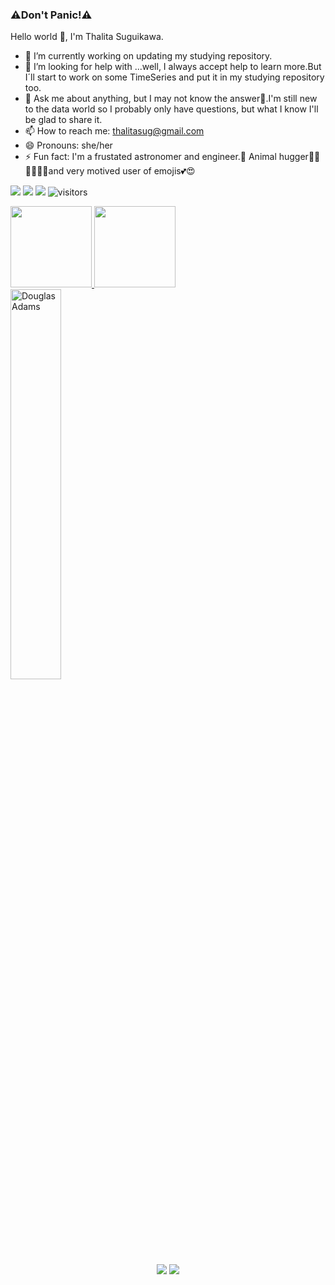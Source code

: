 ### ⚠️Don't Panic!⚠️
 Hello world 👋, I'm Thalita Suguikawa.
- 🌱 I’m currently working on updating my studying repository. <!--But I love to learn, not just about tech but about a lot of things. -->
- 🤔 I’m looking for help with ...well, I always accept help to learn more.But I´ll start to work on some TimeSeries and put it in my studying repository too. 
- 💬 Ask me about anything, but I may not know the answer🤔.I'm still new to the data world so I probably only have questions, but what I know I'll be glad to share it. 
- 📫 How to reach me: thalitasug@gmail.com
- 😄 Pronouns: she/her
- ⚡ Fun fact: I'm a frustated astronomer and engineer.🤫 Animal hugger🐶🐱💕🦝🐻🐯and very motived user of emojis💕😍
<div>
<p align="left">
    <a href="https://github.com/ThaliSug/ThaliSug"><img src="https://img.shields.io/badge/status-updating-brightgreen.svg"></a>
    <a href="https://github.com/ThaliSug/ThaliSug/stargazers"><img src="https://img.shields.io/github/stars/ThaliSug/ThaliSug.svg?logo=github"></a>
    <a href="https://github.com/ThaliSug/ThaliSug/network/members"><img src="https://img.shields.io/github/forks/ThaliSug/ThaliSug.svg?color=blue&logo=github"></a>
    <img src="https://visitor-badge.laobi.icu/badge?page_id=ThaliSug.ThaliSug" alt="visitors"/>   
</p>  
</div>

<div  style="display: inline_block">
  <a href="https://github.com/ThaliSug">
  <img height="130em;" width:"40%;" src="https://github-readme-stats.vercel.app/api?username=ThaliSug&show_icons=true&theme=radical&include_all_commits=true&count_private=true"/>
  <img height="130em;" width:"40%;" src="https://github-readme-stats.vercel.app/api/top-langs/?username=ThaliSug&layout=compact&langs_count=7&theme=radical"/>
</div>

<!--![marvin](https://user-images.githubusercontent.com/81269609/161362123-4a7c607e-dcf4-49db-95d4-7154f4c09168.jpg)-->
 <!--![douglasadams](https://user-images.githubusercontent.com/81269609/169580156-ca14053f-ded0-4f46-adf6-cb0db36de443.jpg)-->
 

  <img src="https://user-images.githubusercontent.com/81269609/169580156-ca14053f-ded0-4f46-adf6-cb0db36de443.jpg" alt="Douglas Adams" style="width:40%;margin:0 auto;">
 

  
 <div align='center'>
   <a href='https://www.linkedin.com/in/thalitasuguikawa/' target='_blank'>
     <img src='https://img.shields.io/badge/LinkedIn-0077B5?style=for-the-badge&logo=linkedin&logoColor=white' target='_blank'></a>
   <a href='mailto:thalitasug@gmail.com'><img src='https://img.shields.io/badge/Gmail-D14836?style=for-the-badge&logo=gmail&logoColor=white' target='_blank'></a> 
 </div>
